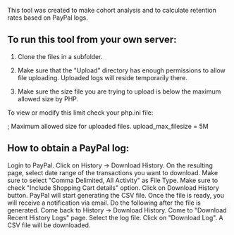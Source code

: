 This tool was created to make cohort analysis and to calculate retention rates based on PayPal logs.

To run this tool from your own server:
--------------------------------------

1) Clone the files in a subfolder.

2) Make sure that the "Upload" directory has enough permissions to allow file uploading. Uploaded logs will reside temporarily there.

3) Make sure the size file you are trying to upload is below the maximum allowed size by PHP.

To view or modify this limit check your php.ini file:

; Maximum allowed size for uploaded files.
upload_max_filesize = 5M



How to obtain a PayPal log:
---------------------------

Login to PayPal.
Click on History -> Download History.
On the resulting page, select date range of the transactions you want to download.
Make sure to select "Comma Delimited, All Activity" as File Type.
Make sure to check "Include Shopping Cart details" option.
Click on Download History button.
PayPal will start generating the CSV file. Once the file is ready, you will receive a notification via email.
Do the following after the file is generated.
Come back to History -> Download History.
Come to "Download Recent History Logs" page.
Select the log file.
Click on "Download Log".
A CSV file will be downloaded.